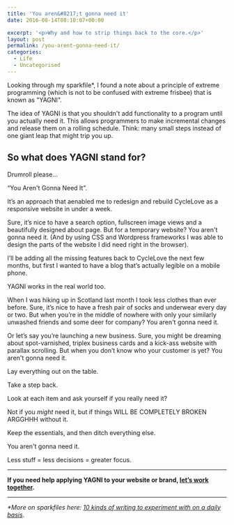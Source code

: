 ```yaml
---
title: 'You aren&#8217;t gonna need it'
date: 2016-08-14T08:10:07+00:00

excerpt: '<p>Why and how to strip things back to the core.</p>'
layout: post
permalink: /you-arent-gonna-need-it/
categories:
  - Life
  - Uncategorised
---
```

Looking through my sparkfile*, I found a note about a principle of extreme programming (which is not to be confused with extreme frisbee) that is known as "YAGNI".</p>

The idea of YAGNI is that you shouldn't add functionality to a program until you actually need it. This allows programmers to make incremental changes and release them on a rolling schedule. Think: many small steps instead of one giant leap that might trip you up.

<h2 id="so-what-does-yagni-stand-for-">So what does YAGNI stand for?</h2>

Drumroll please...

“You Aren't Gonna Need It”.

It’s an approach that aenabled me to redesign and rebuild CycleLove as a responsive website in under a week.

Sure, it’s nice to have a search option, fullscreen image views and a beautifully designed about page. But for a temporary website? You aren't gonna need it. (And by using CSS and Wordpress frameworks I was able to design the parts of the website I did need right in the browser).

I’ll be adding all the missing features back to CycleLove the next few months, but first I wanted to have a blog that’s actually legible on a mobile phone.

YAGNI works in the real world too.

When I was hiking up in Scotland last month I took less clothes than ever before. Sure, it’s nice to have a fresh pair of socks and underwear every day or two. But when you’re in the middle of nowhere with only your similarly unwashed friends and some deer for company? You aren't gonna need it.

Or let’s say you’re launching a new business. Sure, you might be dreaming about spot-varnished, triplex business cards and a kick-ass website with parallax scrolling. But when you don’t know who your customer is yet? You aren't gonna need it.

Lay everything out on the table.

Take a step back.

Look at each item and ask yourself if you really need it?

Not if you <em>might</em> need it, but if things WILL BE COMPLETELY BROKEN ARGGHHH without it.

Keep the essentials, and then ditch everything else.

You aren't gonna need it.

Less stuff = less decisions = greater focus.

<hr>

<strong>If you need help applying YAGNI to your website or brand, <a href="http://greig.cc/design-and-strategy/">let’s work together</a>.</strong>

<hr>

<em>*More on sparkfiles here: <a href="http://greig.cc/journal/2013/8/10-kinds-of-writing%20http://greig.cc/journal/2013/8/10-kinds-of-writing">10 kinds of writing to experiment with on a daily basis</a></em>.